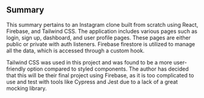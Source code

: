## Summary

This summary pertains to an Instagram clone built from scratch using React, Firebase, and Tailwind CSS. The application includes various pages such as login, sign up, dashboard, and user profile pages. These pages are either public or private with auth listeners. Firebase firestore is utilized to manage all the data, which is accessed through a custom hook. 

Tailwind CSS was used in this project and was found to be a more user-friendly option compared to styled components. The author has decided that this will be their final project using Firebase, as it is too complicated to use and test with tools like Cypress and Jest due to a lack of a great mocking library.
